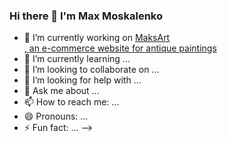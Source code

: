 ### Hi there 👋 I'm Max Moskalenko



- 🔭 I’m currently working on <a href="https://github.com/MadMax2121/MaksArt" target="_blank">MaksArt<div>, an e-commerce website for antique paintings</div></a>
- 🌱 I’m currently learning ...
- 👯 I’m looking to collaborate on ...
- 🤔 I’m looking for help with ...
- 💬 Ask me about ...
- 📫 How to reach me: ...
- 😄 Pronouns: ...
- ⚡ Fun fact: ...
-->
